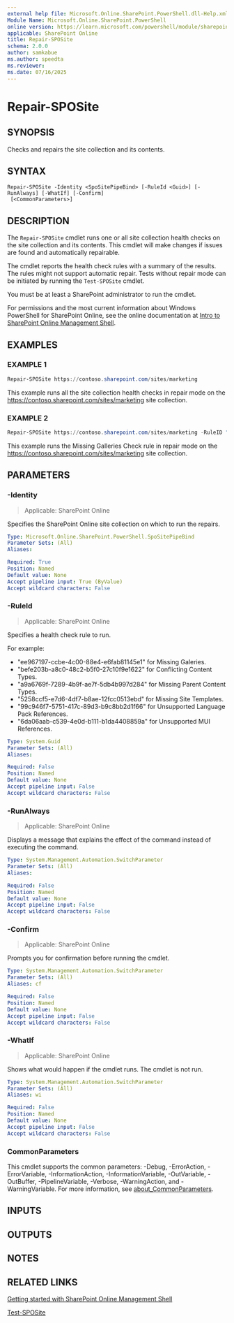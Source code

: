```yaml
---
external help file: Microsoft.Online.SharePoint.PowerShell.dll-Help.xml
Module Name: Microsoft.Online.SharePoint.PowerShell
online version: https://learn.microsoft.com/powershell/module/sharepoint-online/repair-sposite
applicable: SharePoint Online
title: Repair-SPOSite
schema: 2.0.0
author: samkabue
ms.author: speedta
ms.reviewer:
ms.date: 07/16/2025
---
```


# Repair-SPOSite

## SYNOPSIS

Checks and repairs the site collection and its contents.

## SYNTAX

```
Repair-SPOSite -Identity <SpoSitePipeBind> [-RuleId <Guid>] [-RunAlways] [-WhatIf] [-Confirm]
 [<CommonParameters>]
```

## DESCRIPTION

The `Repair-SPOSite` cmdlet runs one or all site collection health checks on the site collection and its contents.
This cmdlet will make changes if issues are found and automatically repairable.

The cmdlet reports the health check rules with a summary of the results.
The rules might not support automatic repair.
Tests without repair mode can be initiated by running the `Test-SPOSite` cmdlet.

You must be at least a SharePoint administrator to run the cmdlet.

For permissions and the most current information about Windows PowerShell for SharePoint Online, see the online documentation at [Intro to SharePoint Online Management Shell](/powershell/sharepoint/sharepoint-online/introduction-sharepoint-online-management-shell).

## EXAMPLES

### EXAMPLE 1

```powershell
Repair-SPOSite https://contoso.sharepoint.com/sites/marketing
```

This example runs all the site collection health checks in repair mode on the <https://contoso.sharepoint.com/sites/marketing> site collection.

### EXAMPLE 2

```powershell
Repair-SPOSite https://contoso.sharepoint.com/sites/marketing -RuleID "ee967197-ccbe-4c00-88e4-e6fab81145e1"
```

This example runs the Missing Galleries Check rule in repair mode on the <https://contoso.sharepoint.com/sites/marketing> site collection.

## PARAMETERS

### -Identity

> Applicable: SharePoint Online

Specifies the SharePoint Online site collection on which to run the repairs.

```yaml
Type: Microsoft.Online.SharePoint.PowerShell.SpoSitePipeBind
Parameter Sets: (All)
Aliases:

Required: True
Position: Named
Default value: None
Accept pipeline input: True (ByValue)
Accept wildcard characters: False
```

### -RuleId

> Applicable: SharePoint Online

Specifies a health check rule to run.

For example:

- "ee967197-ccbe-4c00-88e4-e6fab81145e1" for Missing Galeries.
- "befe203b-a8c0-48c2-b5f0-27c10f9e1622" for Conflicting Content Types.
- "a9a6769f-7289-4b9f-ae7f-5db4b997d284" for Missing Parent Content Types.
- "5258ccf5-e7d6-4df7-b8ae-12fcc0513ebd" for Missing Site Templates.
- "99c946f7-5751-417c-89d3-b9c8bb2d1f66" for Unsupported Language Pack References.
- "6da06aab-c539-4e0d-b111-b1da4408859a" for Unsupported MUI References.

```yaml
Type: System.Guid
Parameter Sets: (All)
Aliases:

Required: False
Position: Named
Default value: None
Accept pipeline input: False
Accept wildcard characters: False
```

### -RunAlways

> Applicable: SharePoint Online

Displays a message that explains the effect of the command instead of executing the command.

```yaml
Type: System.Management.Automation.SwitchParameter
Parameter Sets: (All)
Aliases:

Required: False
Position: Named
Default value: None
Accept pipeline input: False
Accept wildcard characters: False
```

### -Confirm

> Applicable: SharePoint Online

Prompts you for confirmation before running the cmdlet.

```yaml
Type: System.Management.Automation.SwitchParameter
Parameter Sets: (All)
Aliases: cf

Required: False
Position: Named
Default value: None
Accept pipeline input: False
Accept wildcard characters: False
```

### -WhatIf

> Applicable: SharePoint Online

Shows what would happen if the cmdlet runs.
The cmdlet is not run.

```yaml
Type: System.Management.Automation.SwitchParameter
Parameter Sets: (All)
Aliases: wi

Required: False
Position: Named
Default value: None
Accept pipeline input: False
Accept wildcard characters: False
```

### CommonParameters

This cmdlet supports the common parameters: -Debug, -ErrorAction, -ErrorVariable, -InformationAction, -InformationVariable, -OutVariable, -OutBuffer, -PipelineVariable, -Verbose, -WarningAction, and -WarningVariable. For more information, see [about_CommonParameters](https://go.microsoft.com/fwlink/?LinkID=113216).

## INPUTS

## OUTPUTS

## NOTES

## RELATED LINKS

[Getting started with SharePoint Online Management Shell](/powershell/sharepoint/sharepoint-online/connect-sharepoint-online)

[Test-SPOSite](Test-SPOSite.md)
